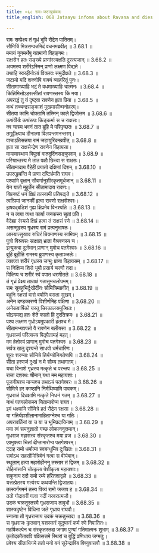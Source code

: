 ```yaml
---
title: ०६८ राम-जटायुसंवादः
title_english: 068 Jataayu infoms about Ravana and dies

---
```

<div class="audioEmbed"  caption="श्रीराम-हरिसीताराममूर्ति-घनपाठिभ्यां वचनम्" src="https://archive.org/download/Ramayana-recitation-Sriram-harisItArAmamUrti-Ghanapaati-v2/Kanda_3/Kanda_3_ARK-068-Rama_Jataayu_Samvadaha.mp3"></div>

रामः सम्प्रेक्ष्य तं गृध्रं भुवि रौद्रेण पातितम्।  
सौमित्रिं मित्रसम्पन्नमिदं वचनमब्रवीत् ॥ 3.68.1 ॥   
ममायं नूनमर्थेषु यतमानो विहङ्गमः।  
राक्षसेन हतः सङ्ख्ये प्राणांस्त्यक्षति दुस्त्यजान् ॥ 3.68.2 ॥   
अयमस्य शरीरेऽस्मिन् प्राणो लक्ष्मण विद्यते।  
तथाहि स्वरहीनोऽयं विक्लवः समुदीक्षते ॥ 3.68.3 ॥   
जटायो यदि शक्नोषि वाक्यं व्याहरितुं पुनः।  
सीतामाख्याहि भद्रं ते वधमाख्याहि चात्मनः ॥ 3.68.4 ॥   
किन्निमित्तोऽहरत्सीतां रावणस्तस्य किं मया।  
अपराद्धं तु यं दृष्ट्वा रावणेन हृता प्रिया ॥ 3.68.5 ॥   
कथं तच्चन्द्रसङ्काशं मुखमासीन्मनोहरम्।  
सीतया कानि चोक्तामि तस्मिन् काले द्विजोत्तम ॥ 3.68.6 ॥   
कथंवीर्यः कथंरूपः किङ्कर्मा स च राक्षसः।  
क्व चास्य भवनं तात ब्रूहि मे परिपृच्छतः ॥ 3.68.7 ॥   
तमुद्वीक्ष्याथ दीनात्मा विलपन्तमनन्तरम्।  
वाचाऽतिसन्नया रामं जटायुरिदमब्रवीत् ॥ 3.68.8 ॥   
हृता सा राक्षसेन्द्रेण रावणेन विहायसा।  
मायामास्थाय विपुलां वातदुर्दिनसङ्कुलाम् ॥ 3.68.9 ॥   
परिश्रान्तस्य मे तात पक्षौ छित्त्वा स राक्षसः।  
सीतामादाय वैहेहीं प्रयातो दक्षिणां दिशम् ॥ 3.68.10 ॥   
उपरुद्ध्यन्ति मे प्राणा दष्टिर्भ्रमति राघव।  
पश्यामि वृक्षान् सौवर्णानुशीरकृतमूर्धजान् ॥ 3.68.11 ॥   
येन यातो मुहूर्तेन सीतामादाय रावणः।  
विप्रनष्टं धनं क्षिप्रं तत्स्वामी प्रतिपद्यते ॥ 3.68.12 ॥   
त्वत्प्रियां जानकीं हृत्वा रावणो राक्षसेश्वरः।  
झषवद्बडिशं गृह्य क्षिप्रमेव विनश्यति ॥ 3.68.13 ॥   
न च त्वया व्यथा कार्या जनकस्य सुतां प्रति।  
वैदेह्या रंस्यसे क्षिप्रं हत्वा तं राक्षसं रणे ॥ 3.68.14 ॥   
असम्मूढस्य गृध्रस्य रामं प्रत्यनुभाषतः।  
आस्यात्सुस्राव रुधिरं म्रियमाणस्य सामिषम् ॥ 3.68.15 ॥   
पुत्रो विश्रवसः साक्षात् भ्राता वैश्रवणस्य च।  
इत्युक्त्वा दुर्लभान् प्राणान् मुमोच पतगेश्वरः ॥ 3.68.16 ॥   
ब्रूहि ब्रूहीति रामस्य ब्रुवाणस्य कृताञ्जलेः।  
त्यक्त्वा शरीरं गृध्रस्य जग्मुः प्राणा विहायसम् ॥ 3.68.17 ॥   
स निक्षिप्य शिरो भूमौ प्रसार्य चरणौ तदा।  
विक्षिप्य च शरीरं स्वं पपात धरणीतले ॥ 3.68.18 ॥   
तं गृध्रं प्रेक्ष्य ताम्राक्षं गतासुमचलोपमम्।  
रामः सुबहुभिर्दुःखैर्दीनः सौमित्रिमब्रवीत् ॥ 3.68.19 ॥   
बहूनि रक्षसां वासे वर्षाणि वसता सुखम्।  
अनेन दण्डकारण्ये विशीर्णमिह पक्षिणा ॥ 3.68.20 ॥   
अनेकवार्षिको यस्तु चिरकालसमुत्थितः।  
सोऽयमद्य हतः शेते कालो हि दुरतिक्रमः ॥ 3.68.21 ॥   
पश्य लक्ष्मण गृध्रोऽयमुपकारी हतश्च मे।  
सीतामभ्यवपन्नो वै रावणेन बलीयसा ॥ 3.68.22 ॥   
गृध्रराज्यं परित्यज्य पितृपैतामहं महत्।  
मम हेतोरयं प्राणान् मुमोच पतगेश्वरः ॥ 3.68.23 ॥   
सर्वत्र खलु दृश्यन्ते साधवो धर्मचारिणः।  
शूराः शरण्याः सौमित्रे तिर्यग्योनिगतेष्वपि ॥ 3.68.24 ॥   
सीता हरणजं दुःखं न मे सौम्य तथागतम्।  
यथा विनाशे गृध्रस्य मत्कृते च परन्तप ॥ 3.68.25 ॥   
राजा दशरथः श्रीमान् यथा मम महायशाः।  
पूजनीयश्च मान्यश्च तथाऽयं पतगेश्वरः ॥ 3.68.26 ॥   
सौमित्रे हर काष्ठानि निर्मथिष्यामि पावकम्।  
गृध्रराजं दिधक्षामि मत्कृते निधनं गतम् ॥ 3.68.27 ॥   
नाथं पतगलोकस्य चितामारोप्य राघव।  
इमं धक्ष्यामि सौमित्रे हतं रौद्रेण रक्षसा ॥ 3.68.28 ॥   
या गतिर्यज्ञशीलानामाहिताग्नेश्च या गतिः।  
अपरावर्तिनां या च या च भूमिप्रदायिनाम् ॥ 3.68.29 ॥   
मया त्वं समनुज्ञातो गच्छ लोकाननुत्तमान्।  
गृध्रराज महासत्त्व संस्कृतश्च मया व्रज ॥ 3.68.30 ॥   
एवमुक्त्वा चितां दीप्तामारोप्य पतगेश्वरम्।  
ददाह रामो धर्मात्मा स्वबन्धुमिव दुःखितः ॥ 3.68.31 ॥   
रामोऽथ सहसौमित्रिर्वनं गत्वा स वीर्यवान्।  
स्थूलान् हत्वा महारोहीननु तस्तार तं द्विजम् ॥ 3.68.32 ॥   
रोहिमांसानि चोत्कृत्य पेशीकृत्य महायशाः।  
शकुनाय ददौ रामो रम्ये हरितशाद्वले ॥ 3.68.33 ॥   
यत्तत्प्रेतस्य मर्त्यस्य कथयन्ति द्विजातयः।  
तत्स्वर्गगमनं तस्य पित्र्यं रामो जजाप ह ॥ 3.68.34 ॥   
ततो गोदावरीं गत्वा नदीं नरवरात्मजौ।  
उदकं चक्रतुस्तस्मै गृध्रराजाय तावुभौ ॥ 3.68.35 ॥   
शास्त्रदृष्टेन विधिना जले गृध्राय राघवौ।  
स्नात्वा तौ गृध्रराजाय उदकं चक्रतुस्तदा ॥ 3.68.36 ॥   
स गृध्रराजः कृतवान् यशस्करं सुदुष्करं कर्म रणे निपातितः।  
महर्षिकल्पेन च संस्कृतस्तदा जगाम पुण्यां गतिमात्मनः शुभाम् ॥ 3.68.37 ॥   
कृतोदकौतावपि पक्षिसत्तमे स्थिरां च बुद्धिं प्रणिधाय जग्मतुः।  
प्रवेश्य सीताधिगमे ततो मनो वनं सुरेन्द्राविव विष्णुवासवौ ॥ 3.68.38 ॥   